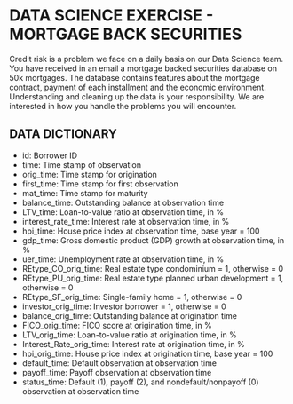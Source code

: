 # DATA SCIENCE EXERCISE - MORTGAGE BACK SECURITIES

Credit risk is a problem we face on a daily basis on our Data Science team. You have received in an email a mortgage
backed securities database on 50k mortgages. The database contains features about the mortgage contract, payment of
each installment and the economic environment. Understanding and cleaning up the data is your responsibility. We are
interested in how you handle the problems you will encounter.

## DATA DICTIONARY

  - id: Borrower ID
  - time: Time stamp of observation
  - orig_time: Time stamp for origination
  - first_time: Time stamp for first observation
  - mat_time: Time stamp for maturity
  - balance_time: Outstanding balance at observation time
  - LTV_time: Loan-to-value ratio at observation time, in %
  - interest_rate_time: Interest rate at observation time, in %
  - hpi_time: House price index at observation time, base year = 100
  - gdp_time: Gross domestic product (GDP) growth at observation time, in %
  - uer_time: Unemployment rate at observation time, in %
  - REtype_CO_orig_time: Real estate type condominium = 1, otherwise = 0
  - REtype_PU_orig_time: Real estate type planned urban development = 1, otherwise = 0
  - REtype_SF_orig_time: Single-family home = 1, otherwise = 0
  - investor_orig_time: Investor borrower = 1, otherwise = 0
  - balance_orig_time: Outstanding balance at origination time
  - FICO_orig_time: FICO score at origination time, in %
  - LTV_orig_time: Loan-to-value ratio at origination time, in %
  - Interest_Rate_orig_time: Interest rate at origination time, in %
  - hpi_orig_time: House price index at origination time, base year = 100
  - default_time: Default observation at observation time
  - payoff_time: Payoff observation at observation time
  - status_time: Default (1), payoff (2), and nondefault/nonpayoff (0) observation at observation time
